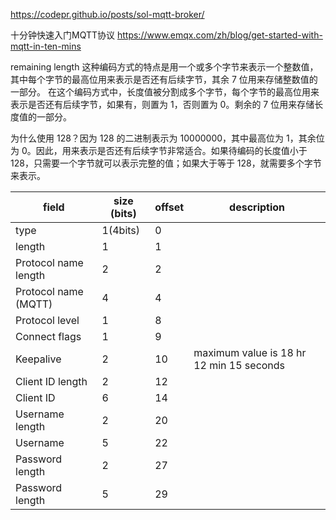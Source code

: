https://codepr.github.io/posts/sol-mqtt-broker/

十分钟快速入门MQTT协议
https://www.emqx.com/zh/blog/get-started-with-mqtt-in-ten-mins

remaining length 
这种编码方式的特点是用一个或多个字节来表示一个整数值，其中每个字节的最高位用来表示是否还有后续字节，其余 7 位用来存储整数值的一部分。
在这个编码方式中，长度值被分割成多个字节，每个字节的最高位用来表示是否还有后续字节，如果有，则置为 1，否则置为 0。剩余的 7 位用来存储长度值的一部分。

为什么使用 128？因为 128 的二进制表示为 10000000，其中最高位为 1，其余位为 0。因此，用来表示是否还有后续字节非常适合。如果待编码的长度值小于 128，只需要一个字节就可以表示完整的值；如果大于等于 128，就需要多个字节来表示。

| field   | size (bits) | offset | description |
|---------|-------------|--------|-------------|
| type    | 1(4bits)           | 0      |             |
| length  | 1           | 1      |             |
| Protocol name length  | 2           | 2      |             |
| Protocol name (MQTT)  | 4           | 4      |             |
| Protocol level  | 1           | 8      |             |
| Connect flags  | 1           | 9      |             |
| Keepalive  | 2           | 10      |     maximum value is 18 hr 12 min 15 seconds        |
| Client ID length  | 2           | 12      |             |
| Client ID	  | 6           | 14      |             |
| Username length  | 2           | 20      |             |
| Username   | 5           | 22      |             |
| Password length  | 2           | 27      |             |
| Password length  | 5           | 29      |             |